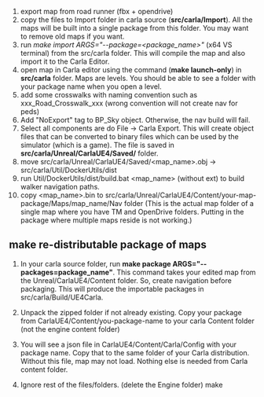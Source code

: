 1. export map from road runner (fbx + opendrive)
2. copy the files to Import folder in carla source (**src/carla/Import**). All the maps will be built into a single package from this folder. You may want to remove old maps if you want.
3. run *make import  ARGS="--package=<package_name>"* (x64 VS terminal) from the src/carla folder. This will compile the map and also import it to the Carla Editor.
4. open map in Carla editor using the command (**make launch-only**) in **src/carla** folder. Maps are levels. You should be able to see a folder with your package name when you open a level.
5. add some crosswalks with naming convention such as xxx_Road_Crosswalk_xxx (wrong convention will not create nav for peds)
6. Add "NoExport" tag to BP_Sky object. Otherwise, the nav build will fail.
7. Select all components are do File -> Carla Export. This will create object files that can be converted to binary files which can be used by the simulator (which is a game). The file is saved in **src/carla/Unreal/CarlaUE4/Saved/** folder.
8. move src/carla/Unreal/CarlaUE4/Saved/<map_name>.obj -> src/carla/Util/DockerUtils/dist
9. run Util/DockerUtils/dist/build.bat <map_name> (without ext) to build walker navigation paths.
10. copy <map_name>.bin to src/carla/Unreal/CarlaUE4/Content/your-map-package/Maps/map_name/Nav folder (This is the actual map folder of a single map where you have TM and OpenDrive folders. Putting in the package where multiple maps reside is not working.)

## make re-distributable package of maps

1. In your carla source folder, run **make package ARGS="--packages=package_name"**. This command takes your edited map from the Unreal/CarlaUE4/Content folder. So, create navigation before packaging. This will produce the importable packages in src/carla/Build/UE4Carla. 

2. Unpack the zipped folder if not already existing. Copy your package from CarlaUE4/Content/you-package-name to your carla Content folder (not the engine content folder)

3. You will see a json file in CarlaUE4/Content/Carla/Config with your package name. Copy that to the same folder of your Carla distribution. Without this file, map may not load. Nothing else is needed from Carla content folder.

4. Ignore rest of the files/folders. (delete the Engine folder)
make

